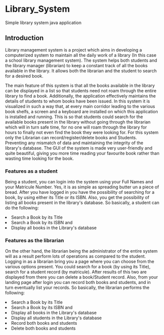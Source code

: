 # Library_System
Simple library system java application
## Introduction
Library management system is a project which aims in developing a computerized system to maintain all the daily work of a library (In this case a school library management system). The system helps both students and the library manager (librarian) to keep a constant track of all the books available in the library. It allows both the librarian and the student to search for a desired book.

The main feature of this system is that all the books available in the library can be displayed in a list so that students need not roam through the entire library to find a book. Additionally, the application effectively maintains the details of students to whom books have been issued.
In this system it is visualized in such a way that, at every main corridor leading to the various book shelfs, a screen and a keyboard are installed on which this application is installed and running. This is so that students could search for the available books present in the library without going through the librarian which will in turn safe time, for no one will roam through the library for hours to finally not even find the book they were looking for. 
For this system only the Librarian can record/register/delete books and Students. Preventing any mismatch of data and maintaining the integrity of the library's database.
The GUI of the system is made very user-friendly and quite beautiful, giving you more time reading your favourite book rather than wasting time looking for the book.

### Features as a student
Being a student, you can login into the system using your Full Names and your Matricule Number. Yes, it is as simple as spreading butter un a piece of bread. After you have logged in you have the possibility of searching for a book, by using either its Title or its ISBN.  Also, you get the possibility of listing all books present in the library's database. So basically, a student can do the following:
<li> Search a Book by its Title </li>
<li> Search a Book by its ISBN and </li>
<li> Display all books in the Library's database </li>

### Features as the librarian
On the other hand, the librarian being the administrator of the entire system will as a result perform lots of operations as compared to the student. Logging in as a librarian bring you a page where you can choose from the various options present. You could search for a book (by using its Title), search for a student record (by matricule). After results of this two are displayed from there you can delete a book/Student record.
Also, from your landing page after login you can record both books and students, and in turn eventually list your records. So basically, the librarian performs the following:
<li> Search a Book by its Title </li>
<li> Search a Book by its ISBN and </li>
<li> Display all books in the Library's database </li>
<li> Display all students in the Library's database </li>
<li> Record both books and students </li>
<li> Delete both books and students </li>

